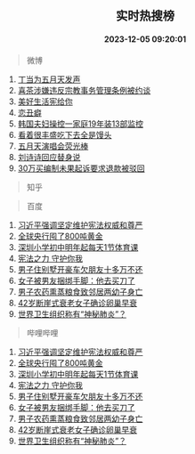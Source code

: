 <div align="center"><h2>实时热搜榜</h2><h4>2023-12-05 09:20:01</h4></div>

> 微博  

1. [丁当为五月天发声](https://s.weibo.com/weibo?q=%23%E4%B8%81%E5%BD%93%E4%B8%BA%E4%BA%94%E6%9C%88%E5%A4%A9%E5%8F%91%E5%A3%B0%23&t=31&band_rank=1&Refer=top)<br />
2. [喜茶涉嫌违反宗教事务管理条例被约谈](https://s.weibo.com/weibo?q=%23%E5%96%9C%E8%8C%B6%E6%B6%89%E5%AB%8C%E8%BF%9D%E5%8F%8D%E5%AE%97%E6%95%99%E4%BA%8B%E5%8A%A1%E7%AE%A1%E7%90%86%E6%9D%A1%E4%BE%8B%E8%A2%AB%E7%BA%A6%E8%B0%88%23&t=31&band_rank=2&Refer=top)<br />
3. [美好生活宪给你](https://s.weibo.com/weibo?q=%23%E7%BE%8E%E5%A5%BD%E7%94%9F%E6%B4%BB%E5%AE%AA%E7%BB%99%E4%BD%A0%23&t=31&band_rank=3&Refer=top)<br />
4. [恋丑癖](https://s.weibo.com/weibo?q=%E6%81%8B%E4%B8%91%E7%99%96&t=31&band_rank=4&Refer=top)<br />
5. [韩国夫妇操控一家庭19年装13部监控](https://s.weibo.com/weibo?q=%23%E9%9F%A9%E5%9B%BD%E5%A4%AB%E5%A6%87%E6%93%8D%E6%8E%A7%E4%B8%80%E5%AE%B6%E5%BA%AD19%E5%B9%B4%E8%A3%8513%E9%83%A8%E7%9B%91%E6%8E%A7%23&t=31&band_rank=5&Refer=top)<br />
6. [看着很丰盛吃下去全是馒头](https://s.weibo.com/weibo?q=%E7%9C%8B%E7%9D%80%E5%BE%88%E4%B8%B0%E7%9B%9B%E5%90%83%E4%B8%8B%E5%8E%BB%E5%85%A8%E6%98%AF%E9%A6%92%E5%A4%B4&t=31&band_rank=6&Refer=top)<br />
7. [五月天演唱会荧光棒](https://s.weibo.com/weibo?q=%E4%BA%94%E6%9C%88%E5%A4%A9%E6%BC%94%E5%94%B1%E4%BC%9A%E8%8D%A7%E5%85%89%E6%A3%92&t=31&band_rank=7&Refer=top)<br />
8. [刘诗诗回应替身说](https://s.weibo.com/weibo?q=%E5%88%98%E8%AF%97%E8%AF%97%E5%9B%9E%E5%BA%94%E6%9B%BF%E8%BA%AB%E8%AF%B4&t=31&band_rank=8&Refer=top)<br />
9. [30万买编制未果起诉要求退款被驳回](https://s.weibo.com/weibo?q=%2330%E4%B8%87%E4%B9%B0%E7%BC%96%E5%88%B6%E6%9C%AA%E6%9E%9C%E8%B5%B7%E8%AF%89%E8%A6%81%E6%B1%82%E9%80%80%E6%AC%BE%E8%A2%AB%E9%A9%B3%E5%9B%9E%23&t=31&band_rank=9&Refer=top)<br />

> 知乎  


> 百度  

1. [习近平强调坚定维护宪法权威和尊严](https://www.baidu.com/s?wd=%E4%B9%A0%E8%BF%91%E5%B9%B3%E5%BC%BA%E8%B0%83%E5%9D%9A%E5%AE%9A%E7%BB%B4%E6%8A%A4%E5%AE%AA%E6%B3%95%E6%9D%83%E5%A8%81%E5%92%8C%E5%B0%8A%E4%B8%A5&sa=fyb_news&rsv_dl=fyb_news)<br />
2. [全球央行囤了800吨黄金](https://www.baidu.com/s?wd=%E5%85%A8%E7%90%83%E5%A4%AE%E8%A1%8C%E5%9B%A4%E4%BA%86800%E5%90%A8%E9%BB%84%E9%87%91&sa=fyb_news&rsv_dl=fyb_news)<br />
3. [深圳小学初中明年起每天1节体育课](https://www.baidu.com/s?wd=%E6%B7%B1%E5%9C%B3%E5%B0%8F%E5%AD%A6%E5%88%9D%E4%B8%AD%E6%98%8E%E5%B9%B4%E8%B5%B7%E6%AF%8F%E5%A4%A91%E8%8A%82%E4%BD%93%E8%82%B2%E8%AF%BE&sa=fyb_news&rsv_dl=fyb_news)<br />
4. [宪法之力 守护你我](https://www.baidu.com/s?wd=%E5%AE%AA%E6%B3%95%E4%B9%8B%E5%8A%9B+%E5%AE%88%E6%8A%A4%E4%BD%A0%E6%88%91&sa=fyb_news&rsv_dl=fyb_news)<br />
5. [男子住别墅开豪车欠朋友十多万不还](https://www.baidu.com/s?wd=%E7%94%B7%E5%AD%90%E4%BD%8F%E5%88%AB%E5%A2%85%E5%BC%80%E8%B1%AA%E8%BD%A6%E6%AC%A0%E6%9C%8B%E5%8F%8B%E5%8D%81%E5%A4%9A%E4%B8%87%E4%B8%8D%E8%BF%98&sa=fyb_news&rsv_dl=fyb_news)<br />
6. [女子被男友捆绑手脚：他去买刀了](https://www.baidu.com/s?wd=%E5%A5%B3%E5%AD%90%E8%A2%AB%E7%94%B7%E5%8F%8B%E6%8D%86%E7%BB%91%E6%89%8B%E8%84%9A%EF%BC%9A%E4%BB%96%E5%8E%BB%E4%B9%B0%E5%88%80%E4%BA%86&sa=fyb_news&rsv_dl=fyb_news)<br />
7. [男子农药熏蒸粮食致邻居两幼子身亡](https://www.baidu.com/s?wd=%E7%94%B7%E5%AD%90%E5%86%9C%E8%8D%AF%E7%86%8F%E8%92%B8%E7%B2%AE%E9%A3%9F%E8%87%B4%E9%82%BB%E5%B1%85%E4%B8%A4%E5%B9%BC%E5%AD%90%E8%BA%AB%E4%BA%A1&sa=fyb_news&rsv_dl=fyb_news)<br />
8. [42岁断崖式衰老女子确诊卵巢早衰](https://www.baidu.com/s?wd=42%E5%B2%81%E6%96%AD%E5%B4%96%E5%BC%8F%E8%A1%B0%E8%80%81%E5%A5%B3%E5%AD%90%E7%A1%AE%E8%AF%8A%E5%8D%B5%E5%B7%A2%E6%97%A9%E8%A1%B0&sa=fyb_news&rsv_dl=fyb_news)<br />
9. [世界卫生组织称有“神秘肺炎”？](https://www.baidu.com/s?wd=%E4%B8%96%E7%95%8C%E5%8D%AB%E7%94%9F%E7%BB%84%E7%BB%87%E7%A7%B0%E6%9C%89%E2%80%9C%E7%A5%9E%E7%A7%98%E8%82%BA%E7%82%8E%E2%80%9D%EF%BC%9F&sa=fyb_news&rsv_dl=fyb_news)<br />

> 哔哩哔哩  

1. [习近平强调坚定维护宪法权威和尊严](https://www.baidu.com/s?wd=%E4%B9%A0%E8%BF%91%E5%B9%B3%E5%BC%BA%E8%B0%83%E5%9D%9A%E5%AE%9A%E7%BB%B4%E6%8A%A4%E5%AE%AA%E6%B3%95%E6%9D%83%E5%A8%81%E5%92%8C%E5%B0%8A%E4%B8%A5&sa=fyb_news&rsv_dl=fyb_news)<br />
2. [全球央行囤了800吨黄金](https://www.baidu.com/s?wd=%E5%85%A8%E7%90%83%E5%A4%AE%E8%A1%8C%E5%9B%A4%E4%BA%86800%E5%90%A8%E9%BB%84%E9%87%91&sa=fyb_news&rsv_dl=fyb_news)<br />
3. [深圳小学初中明年起每天1节体育课](https://www.baidu.com/s?wd=%E6%B7%B1%E5%9C%B3%E5%B0%8F%E5%AD%A6%E5%88%9D%E4%B8%AD%E6%98%8E%E5%B9%B4%E8%B5%B7%E6%AF%8F%E5%A4%A91%E8%8A%82%E4%BD%93%E8%82%B2%E8%AF%BE&sa=fyb_news&rsv_dl=fyb_news)<br />
4. [宪法之力 守护你我](https://www.baidu.com/s?wd=%E5%AE%AA%E6%B3%95%E4%B9%8B%E5%8A%9B+%E5%AE%88%E6%8A%A4%E4%BD%A0%E6%88%91&sa=fyb_news&rsv_dl=fyb_news)<br />
5. [男子住别墅开豪车欠朋友十多万不还](https://www.baidu.com/s?wd=%E7%94%B7%E5%AD%90%E4%BD%8F%E5%88%AB%E5%A2%85%E5%BC%80%E8%B1%AA%E8%BD%A6%E6%AC%A0%E6%9C%8B%E5%8F%8B%E5%8D%81%E5%A4%9A%E4%B8%87%E4%B8%8D%E8%BF%98&sa=fyb_news&rsv_dl=fyb_news)<br />
6. [女子被男友捆绑手脚：他去买刀了](https://www.baidu.com/s?wd=%E5%A5%B3%E5%AD%90%E8%A2%AB%E7%94%B7%E5%8F%8B%E6%8D%86%E7%BB%91%E6%89%8B%E8%84%9A%EF%BC%9A%E4%BB%96%E5%8E%BB%E4%B9%B0%E5%88%80%E4%BA%86&sa=fyb_news&rsv_dl=fyb_news)<br />
7. [男子农药熏蒸粮食致邻居两幼子身亡](https://www.baidu.com/s?wd=%E7%94%B7%E5%AD%90%E5%86%9C%E8%8D%AF%E7%86%8F%E8%92%B8%E7%B2%AE%E9%A3%9F%E8%87%B4%E9%82%BB%E5%B1%85%E4%B8%A4%E5%B9%BC%E5%AD%90%E8%BA%AB%E4%BA%A1&sa=fyb_news&rsv_dl=fyb_news)<br />
8. [42岁断崖式衰老女子确诊卵巢早衰](https://www.baidu.com/s?wd=42%E5%B2%81%E6%96%AD%E5%B4%96%E5%BC%8F%E8%A1%B0%E8%80%81%E5%A5%B3%E5%AD%90%E7%A1%AE%E8%AF%8A%E5%8D%B5%E5%B7%A2%E6%97%A9%E8%A1%B0&sa=fyb_news&rsv_dl=fyb_news)<br />
9. [世界卫生组织称有“神秘肺炎”？](https://www.baidu.com/s?wd=%E4%B8%96%E7%95%8C%E5%8D%AB%E7%94%9F%E7%BB%84%E7%BB%87%E7%A7%B0%E6%9C%89%E2%80%9C%E7%A5%9E%E7%A7%98%E8%82%BA%E7%82%8E%E2%80%9D%EF%BC%9F&sa=fyb_news&rsv_dl=fyb_news)<br />

